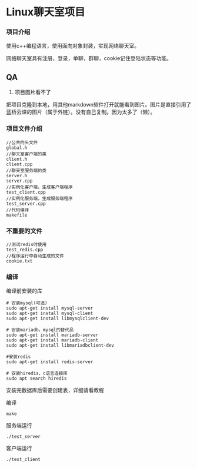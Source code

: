 # Linux聊天室项目

### 项目介绍

使用c++编程语言，使用面向对象封装，实现网络聊天室。

网络聊天室具有注册，登录，单聊，群聊，cookie记住登陆状态等功能。

## QA

1. 项目图片看不了

把项目克隆到本地，用其他markdown软件打开就能看到图片。图片是直接引用了蓝桥云课的图片（属于外链）。没有自己复制。因为太多了（懒）。

### 项目文件介绍

```
//公共的头文件
global.h
//聊天室客户端的类
client.h
client.cpp
//聊天室服务端的类
server.h
server.cpp
//实例化客户端，生成客户端程序
test_client.cpp
//实例化服务端，生成服务端程序
test_server.cpp
//代码编译
makefile
```

### 不重要的文件

```
//测试redis时使用
test_redis.cpp
//程序运行中自动生成的文件
cookie.txt
```

### 编译

编译前安装的库

```
# 安装mysql(可选)
sudo apt-get install mysql-server 
sudo apt-get install mysql-client 
sudo apt-get install libmysqlclient-dev

# 安装mariadb，mysql的替代品
sudo apt-get install mariadb-server 
sudo apt-get install mariadb-client
sudo apt-get install libmariadbclient-dev

#安装redis
sudo apt-get install redis-server

# 安装hiredis，c语言连接库
sudo apt search hiredis
```

安装完数据库后需要创建表，详细请看教程

编译

```
make
```

服务端运行

```
./test_server
```

客户端运行

```
./test_client
```

